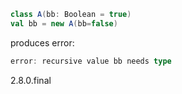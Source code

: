 ```scala
class A(bb: Boolean = true)
val bb = new A(bb=false)
```

produces error:

```scala
error: recursive value bb needs type
```

2.8.0.final
